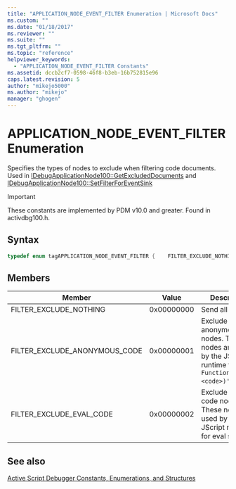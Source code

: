 ```yaml
---
title: "APPLICATION_NODE_EVENT_FILTER Enumeration | Microsoft Docs"
ms.custom: ""
ms.date: "01/18/2017"
ms.reviewer: ""
ms.suite: ""
ms.tgt_pltfrm: ""
ms.topic: "reference"
helpviewer_keywords: 
  - "APPLICATION_NODE_EVENT_FILTER Constants"
ms.assetid: dccb2cf7-0598-46f8-b3eb-16b752815e96
caps.latest.revision: 5
author: "mikejo5000"
ms.author: "mikejo"
manager: "ghogen"
---
```

# APPLICATION_NODE_EVENT_FILTER Enumeration
Specifies the types of nodes to exclude when filtering code documents. Used in [IDebugApplicationNode100::GetExcludedDocuments](../../winscript/reference/idebugapplicationnode100-getexcludeddocuments.md) and [IDebugApplicationNode100::SetFilterForEventSink](../../winscript/reference/idebugapplicationnode100-setfilterforeventsink.md)  
  
> [!IMPORTANT]
> These constants are implemented by PDM v10.0 and greater. Found in activdbg100.h.  
  
## Syntax  
  
```cpp  
typedef enum tagAPPLICATION_NODE_EVENT_FILTER {    FILTER_EXCLUDE_NOTHING = 0,    FILTER_EXCLUDE_ANONYMOUS_CODE = 0x1,    FILTER_EXCLUDE_EVAL_CODE = 0x2} APPLICATION_NODE_EVENT_FILTER;  
```  
  
## Members  
  
|Member|Value|Description|  
|------------|-----------|-----------------|  
|FILTER_EXCLUDE_NOTHING|0x00000000|Send all events.|  
|FILTER_EXCLUDE_ANONYMOUS_CODE|0x00000001|Exclude anonymous code nodes. These nodes are used by the JScript runtime for `new Function([args,] <code>)'`.|  
|FILTER_EXCLUDE_EVAL_CODE|0x00000002|Exclude eval code nodes. These nodes are used by the JScript runtime for eval support.|  
  
## See also  
 [Active Script Debugger Constants, Enumerations, and Structures](../../winscript/reference/active-script-debugger-constants-enumerations-and-structures.md)